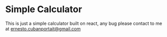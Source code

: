 # Simple Calculator
This is just a simple calculator built on react, any bug please contact to me at ernesto.cubanportait@gmail.com
